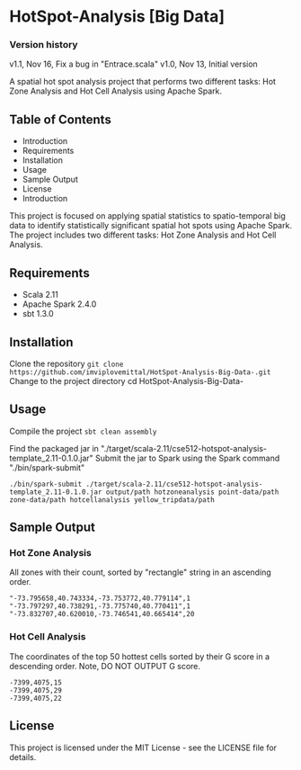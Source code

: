 # HotSpot-Analysis [Big Data]

### Version history
v1.1, Nov 16, Fix a bug in "Entrace.scala"
v1.0, Nov 13, Initial version

A spatial hot spot analysis project that performs two different tasks: Hot Zone Analysis and Hot Cell Analysis using Apache Spark.

## Table of Contents
- Introduction
- Requirements
- Installation
- Usage
- Sample Output
- License
- Introduction

This project is focused on applying spatial statistics to spatio-temporal big data to identify statistically significant spatial hot spots using Apache Spark. The project includes two different tasks: Hot Zone Analysis and Hot Cell Analysis.

## Requirements
- Scala 2.11
- Apache Spark 2.4.0
- sbt 1.3.0

## Installation
Clone the repository
```git clone https://github.com/imviplovemittal/HotSpot-Analysis-Big-Data-.git```
Change to the project directory
cd HotSpot-Analysis-Big-Data-

## Usage
Compile the project
```sbt clean assembly```

Find the packaged jar in "./target/scala-2.11/cse512-hotspot-analysis-template_2.11-0.1.0.jar"
Submit the jar to Spark using the Spark command "./bin/spark-submit"

```./bin/spark-submit ./target/scala-2.11/cse512-hotspot-analysis-template_2.11-0.1.0.jar output/path hotzoneanalysis point-data/path zone-data/path hotcellanalysis yellow_tripdata/path```

## Sample Output
### Hot Zone Analysis
All zones with their count, sorted by "rectangle" string in an ascending order.

```
"-73.795658,40.743334,-73.753772,40.779114",1
"-73.797297,40.738291,-73.775740,40.770411",1
"-73.832707,40.620010,-73.746541,40.665414",20
```

### Hot Cell Analysis
The coordinates of the top 50 hottest cells sorted by their G score in a descending order. Note, DO NOT OUTPUT G score.

```
-7399,4075,15
-7399,4075,29
-7399,4075,22
```

## License
This project is licensed under the MIT License - see the LICENSE file for details.

